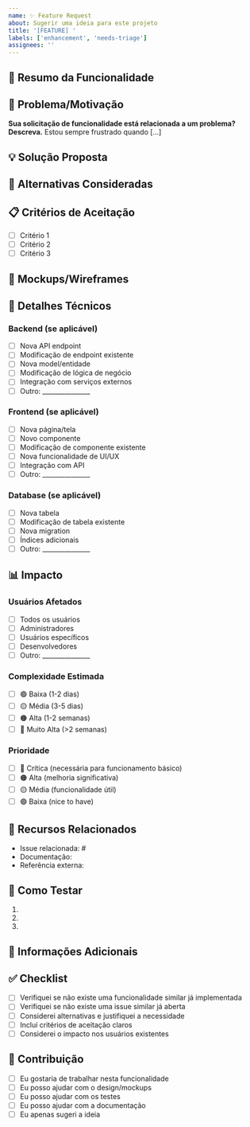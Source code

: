 ```yaml
---
name: ✨ Feature Request
about: Sugerir uma ideia para este projeto
title: '[FEATURE] '
labels: ['enhancement', 'needs-triage']
assignees: ''
---
```


## 🚀 Resumo da Funcionalidade

<!-- Uma descrição clara e concisa da funcionalidade que você gostaria de ver implementada -->

## 🎯 Problema/Motivação

<!-- Descreva o problema que esta funcionalidade resolveria ou a motivação por trás dela -->

**Sua solicitação de funcionalidade está relacionada a um problema? Descreva.**
Estou sempre frustrado quando [...]

## 💡 Solução Proposta

<!-- Descreva a solução que você gostaria de ver -->

## 🔄 Alternativas Consideradas

<!-- Descreva quaisquer soluções ou funcionalidades alternativas que você considerou -->

## 📋 Critérios de Aceitação

<!-- Liste os critérios que devem ser atendidos para considerar esta funcionalidade completa -->

- [ ] Critério 1
- [ ] Critério 2
- [ ] Critério 3

## 🎨 Mockups/Wireframes

<!-- Se aplicável, adicione mockups, wireframes ou screenshots para ajudar a explicar sua ideia -->

## 🔧 Detalhes Técnicos

<!-- Se você tem ideias sobre a implementação técnica, descreva aqui -->

### Backend (se aplicável)
- [ ] Nova API endpoint
- [ ] Modificação de endpoint existente
- [ ] Nova model/entidade
- [ ] Modificação de lógica de negócio
- [ ] Integração com serviços externos
- [ ] Outro: _______________

### Frontend (se aplicável)
- [ ] Nova página/tela
- [ ] Novo componente
- [ ] Modificação de componente existente
- [ ] Nova funcionalidade de UI/UX
- [ ] Integração com API
- [ ] Outro: _______________

### Database (se aplicável)
- [ ] Nova tabela
- [ ] Modificação de tabela existente
- [ ] Nova migration
- [ ] Índices adicionais
- [ ] Outro: _______________

## 📊 Impacto

### Usuários Afetados
- [ ] Todos os usuários
- [ ] Administradores
- [ ] Usuários específicos
- [ ] Desenvolvedores
- [ ] Outro: _______________

### Complexidade Estimada
- [ ] 🟢 Baixa (1-2 dias)
- [ ] 🟡 Média (3-5 dias)
- [ ] 🟠 Alta (1-2 semanas)
- [ ] 🔴 Muito Alta (>2 semanas)

### Prioridade
- [ ] 🔴 Crítica (necessária para funcionamento básico)
- [ ] 🟠 Alta (melhoria significativa)
- [ ] 🟡 Média (funcionalidade útil)
- [ ] 🟢 Baixa (nice to have)

## 🔗 Recursos Relacionados

<!-- Links para documentação, issues relacionadas, etc. -->

- Issue relacionada: #
- Documentação: 
- Referência externa: 

## 🧪 Como Testar

<!-- Descreva como esta funcionalidade deveria ser testada -->

1. 
2. 
3. 

## 📝 Informações Adicionais

<!-- Adicione qualquer outro contexto ou screenshots sobre a solicitação de funcionalidade aqui -->

## ✅ Checklist

- [ ] Verifiquei se não existe uma funcionalidade similar já implementada
- [ ] Verifiquei se não existe uma issue similar já aberta
- [ ] Considerei alternativas e justifiquei a necessidade
- [ ] Incluí critérios de aceitação claros
- [ ] Considerei o impacto nos usuários existentes

## 🤝 Contribuição

<!-- Você estaria disposto a contribuir com a implementação? -->

- [ ] Eu gostaria de trabalhar nesta funcionalidade
- [ ] Eu posso ajudar com o design/mockups
- [ ] Eu posso ajudar com os testes
- [ ] Eu posso ajudar com a documentação
- [ ] Eu apenas sugeri a ideia